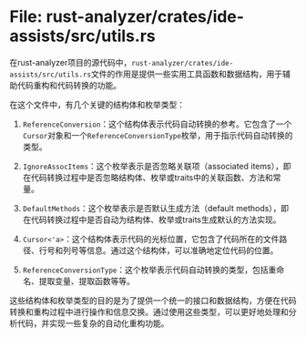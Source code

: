 # File: rust-analyzer/crates/ide-assists/src/utils.rs

在rust-analyzer项目的源代码中，`rust-analyzer/crates/ide-assists/src/utils.rs`文件的作用是提供一些实用工具函数和数据结构，用于辅助代码重构和代码转换的功能。

在这个文件中，有几个关键的结构体和枚举类型：

1. `ReferenceConversion`：这个结构体表示代码自动转换的参考。它包含了一个`Cursor`对象和一个`ReferenceConversionType`枚举，用于指示代码自动转换的类型。

2. `IgnoreAssocItems`：这个枚举表示是否忽略关联项（associated items），即在代码转换过程中是否忽略结构体、枚举或traits中的关联函数、方法和常量。

3. `DefaultMethods`：这个枚举表示是否默认生成方法（default methods），即在代码转换过程中是否自动为结构体、枚举或traits生成默认的方法实现。

4. `Cursor<'a>`：这个结构体表示代码的光标位置，它包含了代码所在的文件路径、行号和列号等信息。通过这个结构体，可以准确地定位代码的位置。

5. `ReferenceConversionType`：这个枚举表示代码自动转换的类型，包括重命名、提取变量、提取函数等等。

这些结构体和枚举类型的目的是为了提供一个统一的接口和数据结构，方便在代码转换和重构过程中进行操作和信息交换。通过使用这些类型，可以更好地处理和分析代码，并实现一些复杂的自动化重构功能。

